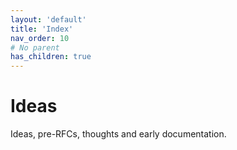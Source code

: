 ```yaml
---
layout: 'default'
title: 'Index'
nav_order: 10
# No parent
has_children: true
---
```


# Ideas

Ideas, pre-RFCs, thoughts and early documentation.
